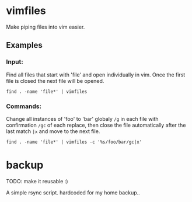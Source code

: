 vimfiles
========

Make piping files into vim easier.

Examples
--------

### Input:

Find all files that start with 'file' and open individually in vim. Once the first file is closed
the next file will be opened.

```
find . -name 'file*' | vimfiles
```

### Commands:

Change all instances of 'foo' to 'bar' globaly `/g` in each file with confirmation `/gc` of each replace, then close the file
automatically after the last match `|x` and move to the next file.
```
find . -name 'file*' | vimfiles -c '%s/foo/bar/gc|x'
```

backup
======

TODO: make it reusable :)

A simple rsync script. hardcoded for my home backup..
